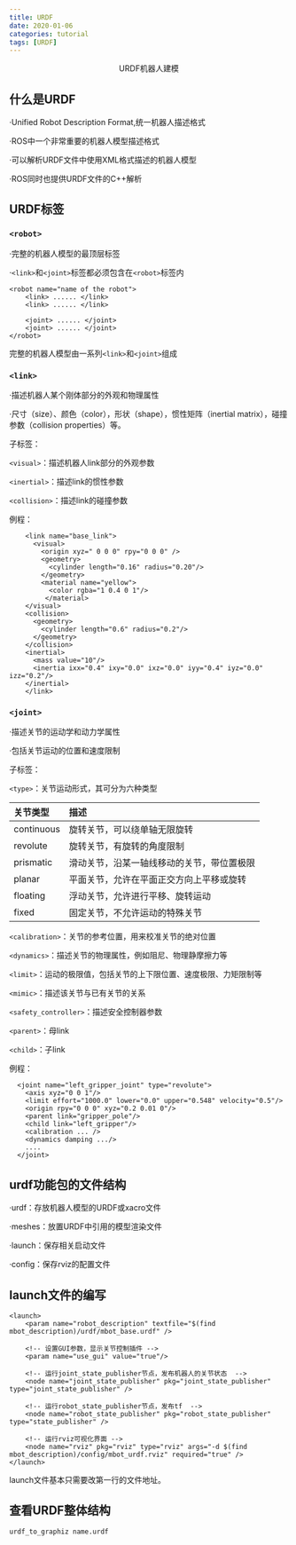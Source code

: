 ```yaml
---
title: URDF
date: 2020-01-06
categories: tutorial
tags: [URDF]
---
```


<center>URDF机器人建模</center>

<!-- more -->


## 什么是URDF

·Unified Robot Description Format,统一机器人描述格式

·ROS中一个非常重要的机器人模型描述格式

·可以解析URDF文件中使用XML格式描述的机器人模型

·ROS同时也提供URDF文件的C++解析

## URDF标签

### `<robot>`

·完整的机器人模型的最顶层标签

·`<link>`和`<joint>`标签都必须包含在`<robot>`标签内


```
<robot name="name of the robot">
	<link> ...... </link>
	<link> ...... </link>

	<joint> ...... </joint>
	<joint> ...... </joint>
</robot>
```

完整的机器人模型由一系列`<link>`和`<joint>`组成

### `<link>`

·描述机器人某个刚体部分的外观和物理属性

·尺寸（size）、颜色（color），形状（shape），惯性矩阵（inertial matrix），碰撞参数（collision properties）等。

子标签：

`<visual>`：描述机器人link部分的外观参数

`<inertial>`：描述link的惯性参数

`<collision>`：描述link的碰撞参数

例程：

```
    <link name="base_link">
      <visual>
        <origin xyz=" 0 0 0" rpy="0 0 0" />
        <geometry>
          <cylinder length="0.16" radius="0.20"/>
        </geometry>
        <material name="yellow">
          <color rgba="1 0.4 0 1"/>
         </material>
    </visual>
    <collision>
      <geometry>
        <cylinder length="0.6" radius="0.2"/>
      </geometry>
    </collision>
    <inertial>
      <mass value="10"/>
      <inertia ixx="0.4" ixy="0.0" ixz="0.0" iyy="0.4" iyz="0.0" izz="0.2"/>
    </inertial>
    </link>
```

### `<joint>`

·描述关节的运动学和动力学属性

·包括关节运动的位置和速度限制

子标签：

`<type>`：关节运动形式，其可分为六种类型

|关节类型|描述|
|:--|:--|
| continuous | 旋转关节，可以绕单轴无限旋转 |
| revolute | 旋转关节，有旋转的角度限制 |
| prismatic | 滑动关节，沿某一轴线移动的关节，带位置极限 |
| planar | 平面关节，允许在平面正交方向上平移或旋转 |
| floating | 浮动关节，允许进行平移、旋转运动 |
| fixed | 固定关节，不允许运动的特殊关节 |

`<calibration>`：关节的参考位置，用来校准关节的绝对位置

`<dynamics>`：描述关节的物理属性，例如阻尼、物理静摩擦力等

`<limit>`：运动的极限值，包括关节的上下限位置、速度极限、力矩限制等

`<mimic>`：描述该关节与已有关节的关系

`<safety_controller>`：描述安全控制器参数

`<parent>`：母link

`<child>`：子link

例程：

```
  <joint name="left_gripper_joint" type="revolute">
    <axis xyz="0 0 1"/>
    <limit effort="1000.0" lower="0.0" upper="0.548" velocity="0.5"/>
    <origin rpy="0 0 0" xyz="0.2 0.01 0"/>
    <parent link="gripper_pole"/>
    <child link="left_gripper"/>
    <calibration ... />
    <dynamics damping .../>
    ....
  </joint>
```

## urdf功能包的文件结构

·urdf：存放机器人模型的URDF或xacro文件

·meshes：放置URDF中引用的模型渲染文件

·launch：保存相关启动文件

·config：保存rviz的配置文件

## launch文件的编写

```
<launch>
	<param name="robot_description" textfile="$(find mbot_description)/urdf/mbot_base.urdf" />

	<!-- 设置GUI参数，显示关节控制插件 -->
	<param name="use_gui" value="true"/>
	
	<!-- 运行joint_state_publisher节点，发布机器人的关节状态  -->
	<node name="joint_state_publisher" pkg="joint_state_publisher" type="joint_state_publisher" />
	
	<!-- 运行robot_state_publisher节点，发布tf  -->
	<node name="robot_state_publisher" pkg="robot_state_publisher" type="state_publisher" />
	
	<!-- 运行rviz可视化界面 -->
	<node name="rviz" pkg="rviz" type="rviz" args="-d $(find mbot_description)/config/mbot_urdf.rviz" required="true" />
</launch>
```

launch文件基本只需要改第一行的文件地址。

## 查看URDF整体结构

```
urdf_to_graphiz name.urdf
```

